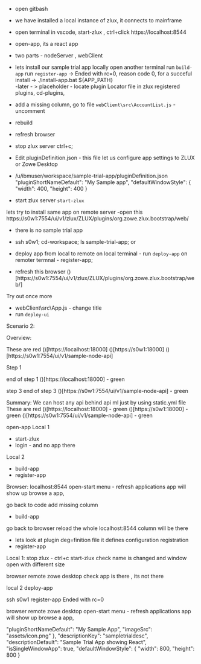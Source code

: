 
- open gitbash
- we have installed a local instance of zlux, it connects to mainframe
- open terminal in vscode,
   start-zlux , 
   ctrl+click  https://localhost:8544

- open-app, its a react app
- two parts - nodeServer , webClient
- lets install our sample trial app locally
   open another terminal
   run `build-app`
   run `register-app` -> Ended with rc=0, reason code 0, for a succeful install
                -> ./install-app.bat ${APP_PATH}  
   -later - > placeholder - locate plugin Locator file in zlux registered plugins, cd-plugins, 
- add a missing column, go to file   `webClient\src\AccountList.js` - uncomment
- rebuild 
- refresh browser

- stop zlux server ctrl+c;
- Edit pluginDefinition.json - this file let us configure app settings to ZLUX or Zowe Desktop
- /u/ibmuser/workspace/sample-trial-app/pluginDefinition.json
"pluginShortNameDefault": "My Sample app",
"defaultWindowStyle": {
      "width": 400,
      "height": 400
    }
- start zlux server `start-zlux`

lets try to install same app on remote server
-open this https://s0w1:7554/ui/v1/zlux/ZLUX/plugins/org.zowe.zlux.bootstrap/web/
- there is no sample trial app
- ssh s0w1; cd-workspace; ls sample-trial-app; or 

- deploy app from local to remote
   on local terminal - run `deploy-app`
   on remoter termnal - register-app;

- refresh this browser 
()[https://s0w1:7554/ui/v1/zlux/ZLUX/plugins/org.zowe.zlux.bootstrap/web/]

Try out once more
- webClient\src\App.js - change title
- run `deploy-ui`





Scenario 2:

Overview:

These are red
()[https://localhost:18000]
()[https://s0w1:18000]
()[https://s0w1:7554/ui/v1/sample-node-api]


Step 1

end of step 1
()[https://localhost:18000] - green



step 3
end of step 3
()[https://s0w1:7554/ui/v1/sample-node-api] - green


Summary:
We can host any api behind api ml just by using static.yml file
These are red
()[https://localhost:18000] - green
()[https://s0w1:18000] - green
()[https://s0w1:7554/ui/v1/sample-node-api] - green








open-app
Local 1
- start-zlux
- login - and no app there

Local 2
- build-app
- register-app

Browser:
localhost:8544
open-start menu - refresh applications
app will show up
browse a app,

go back to code add missing column
- build-app

go back to browser 
reload the whole localhost:8544
column will be there

- lets look at plugin deg=finition file it defines configuration registration
- register-app

Local 1:
stop zlux - ctrl+c
start-zlux
check name is changed and window open with different size


browser 
remote zowe desktop
check app is there , its not there

local 2
deploy-app

ssh s0w1
register-app
Ended with rc=0

browser 
remote zowe desktop
open-start menu - refresh applications
app will show up
browse a app,



  "pluginShortNameDefault": "My Sample App",
      "imageSrc": "assets/icon.png"
    },
    "descriptionKey": "sampletrialdesc",
    "descriptionDefault": "Sample Trial App showing React",
    "isSingleWindowApp": true,
    "defaultWindowStyle": {
      "width": 800,
      "height": 800
    }







